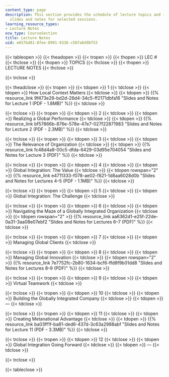 ```yaml
---
content_type: page
description: This section provides the schedule of lecture topics and includes lecture
  slides and notes for selected sessions.
learning_resource_types:
- Lecture Notes
ocw_type: CourseSection
title: Lecture Notes
uid: e657bd81-8fee-8991-9336-c56fa6d9bf53
---
```


{{< tableopen >}}
{{< theadopen >}}
{{< tropen >}}
{{< thopen >}}
LEC #
{{< thclose >}}
{{< thopen >}}
TOPICS
{{< thclose >}}
{{< thopen >}}
LECTURE NOTES
{{< thclose >}}

{{< trclose >}}

{{< theadclose >}}
{{< tropen >}}
{{< tdopen >}}
1
{{< tdclose >}}
{{< tdopen >}}
How Local Context Matters
{{< tdclose >}}
{{< tdopen >}}
{{% resource_link 9f473e28-bd2d-28d4-34c5-ff2171dbfa16 "Slides and Notes for Lecture 1 (PDF - 1.8MB)" %}}
{{< tdclose >}}

{{< trclose >}}
{{< tropen >}}
{{< tdopen >}}
2
{{< tdclose >}}
{{< tdopen >}}
Realizing a Global Performance
{{< tdclose >}}
{{< tdopen >}}
{{% resource_link bf57866b-876e-578e-47e7-027f22871983 "Slides and Notes for Lecture 2 (PDF - 2.3MB)" %}}
{{< tdclose >}}

{{< trclose >}}
{{< tropen >}}
{{< tdopen >}}
3
{{< tdclose >}}
{{< tdopen >}}
The Relevance of Organization
{{< tdclose >}}
{{< tdopen >}}
{{% resource_link fc48d4a8-00c5-dfda-6429-03d95e704054 "Slides and Notes for Lecture 3 (PDF)" %}}
{{< tdclose >}}

{{< trclose >}}
{{< tropen >}}
{{< tdopen >}}
4
{{< tdclose >}}
{{< tdopen >}}
Global Integration: The Value
{{< tdclose >}}
{{< tdopen rowspan="2" >}}
{{% resource_link e4711333-f078-ae02-f821-1d8aa6028d0b "Slides and Notes for Lectures 4–5 (PDF - 1.1MB)" %}}
{{< tdclose >}}

{{< trclose >}}
{{< tropen >}}
{{< tdopen >}}
5
{{< tdclose >}}
{{< tdopen >}}
Global Integration: The Challenge
{{< tdclose >}}

{{< trclose >}}
{{< tropen >}}
{{< tdopen >}}
6
{{< tdclose >}}
{{< tdopen >}}
Navigating the Maze of a Globally Integrated Organization
{{< tdclose >}}
{{< tdopen rowspan="2" >}}
{{% resource_link aa6362d1-e25f-22de-0a31-3aa08e07ebf2 "Slides and Notes for Lectures 6–7 (PDF)" %}}
{{< tdclose >}}

{{< trclose >}}
{{< tropen >}}
{{< tdopen >}}
7
{{< tdclose >}}
{{< tdopen >}}
Managing Global Clients
{{< tdclose >}}

{{< trclose >}}
{{< tropen >}}
{{< tdopen >}}
8
{{< tdclose >}}
{{< tdopen >}}
Managing Global Innovation
{{< tdclose >}}
{{< tdopen rowspan="2" >}}
{{% resource_link 7e7752fc-2b80-1634-bcf6-ffd8f9b01dd8 "Slides and Notes for Lectures 8–9 (PDF)" %}}
{{< tdclose >}}

{{< trclose >}}
{{< tropen >}}
{{< tdopen >}}
9
{{< tdclose >}}
{{< tdopen >}}
Virtual Teamwork
{{< tdclose >}}

{{< trclose >}}
{{< tropen >}}
{{< tdopen >}}
10
{{< tdclose >}}
{{< tdopen >}}
Building the Globally Integrated Company
{{< tdclose >}}
{{< tdopen >}}
—
{{< tdclose >}}

{{< trclose >}}
{{< tropen >}}
{{< tdopen >}}
11
{{< tdclose >}}
{{< tdopen >}}
Creating Metanational Advantage
{{< tdclose >}}
{{< tdopen >}}
{{% resource_link ba03ff1f-ba81-ded6-437d-3c63a2988abf "Slides and Notes for Lecture 11 (PDF - 3.3MB)" %}}
{{< tdclose >}}

{{< trclose >}}
{{< tropen >}}
{{< tdopen >}}
12
{{< tdclose >}}
{{< tdopen >}}
Global Integration Going Forward
{{< tdclose >}}
{{< tdopen >}}
—
{{< tdclose >}}

{{< trclose >}}

{{< tableclose >}}